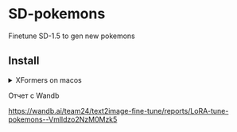 # SD-pokemons
Finetune SD-1.5 to gen new pokemons

## Install


<details>
  <summary>XFormers on macos</summary>
  
```bash
brew install libomp
export PATH="/opt/homebrew/opt/libomp/bin:$PATH"
export LDFLAGS/CPPFLAGS # get while installing
brew install llvm
export LDFLAGS/CPPFLAGS
```

</details>

Отчет с Wandb

https://wandb.ai/team24/text2image-fine-tune/reports/LoRA-tune-pokemons--Vmlldzo2NzM0Mzk5